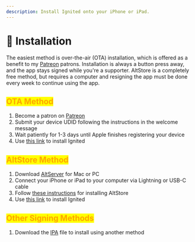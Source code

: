 ```yaml
---
description: Install Ignited onto your iPhone or iPad.
---
```


# 📲 Installation

The easiest method is over-the-air (OTA) installation, which is offered as a benefit to my [Patreon](https://www.patreon.com/litritt) patrons. Installation is always a button press away, and the app stays signed while you're a supporter. AltStore is a completely free method, but requires a computer and resigning the app must be done every week to continue using the app.

## <mark style="color:orange;">OTA Method</mark>

1. Become a patron on [Patreon](https://www.patreon.com/litritt)
2. Submit your device UDID following the instructions in the welcome message
3. Wait patiently for 1-3 days until Apple finishes registering your device
4. Use [this link](https://ota.ignitedemulator.com) to install Ignited

## <mark style="color:orange;">AltStore Method</mark>

1. Download [AltServer](https://altstore.io) for Mac or PC
2. Connect your iPhone or iPad to your computer via Lightning or USB-C cable
3. Follow [these instructions](https://faq.altstore.io/) for installing AltStore
4. Use [this link](altstore://install?url=https://f005.backblazeb2.com/file/lit-apps/ignited/1.7/Ignited.ipa) to install Ignited

## <mark style="color:orange;">Other Signing Methods</mark>

1. Download the [IPA](https://f005.backblazeb2.com/file/lit-apps/ignited/1.7/Ignited.ipa) file to install using another method

